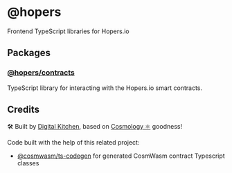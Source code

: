 # @hopers

Frontend TypeScript libraries for Hopers.io

## Packages

### [@hopers/contracts](packages/contracts)

TypeScript library for interacting with the Hopers.io smart contracts.

## Credits

🛠 Built by [Digital Kitchen](https://digitalkitchen.zone), based on [Cosmology ⚛️](https://cosmology.tech/validator) goodness!

Code built with the help of this related project:

- [@cosmwasm/ts-codegen](https://github.com/CosmWasm/ts-codegen) for generated CosmWasm contract Typescript classes
